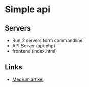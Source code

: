 # Simple api

## Servers
* Run 2 servers form commandline:
* API Server (api.php)
* frontend (index.html)

## Links
* [Medium artikel](https://adityan150.medium.com/3-ways-to-fetch-data-from-an-api-endpoint-in-javascript-638fc4ec0ad6)